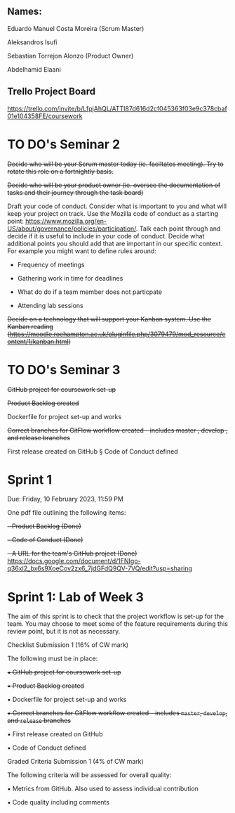 ## Names:

Eduardo Manuel Costa Moreira (Scrum Master)

Aleksandros Isufi

Sebastian Torrejon Alonzo (Product Owner)

Abdelhamid Elaani


## Trello Project Board

https://trello.com/invite/b/LfpjAhQL/ATTI87d616d2cf045363f03e9c378cbaf01e104358FE/coursework


# TO DO's Seminar 2

~~Decide who will be your Scrum master today (ie. faciltates meeting). Try to rotate this role on a fortnightly basis.~~

~~Decide who will be your product owner (ie. oversee the documentation of tasks and their journey through the task board)~~

Draft your code of conduct. Consider what is important to you and what will keep your project on track. Use the Mozilla code of conduct as a starting point: https://www.mozilla.org/en-US/about/governance/policies/participation/. Talk each point through and decide if it is useful to include in your code of conduct. Decide what additional points you should add that are important in our specific context. For example you might want to define rules around:

- Frequency of meetings

- Gathering work in time for deadlines

- What do do if a team member does not particpate

- Attending lab sessions

~~Decide on a technology that will support your Kanban system. Use the Kanban reading (https://moodle.roehampton.ac.uk/pluginfile.php/3079479/mod_resource/content/1/kanban.html)~~


# TO DO's Seminar 3

~~GitHub project for coursework set-up~~

~~Product Backlog created~~

Dockerfile for project set-up and works

~~Correct branches for GitFlow workflow created - includes master , develop , and release branches~~

First release created on GitHub § Code of Conduct defined


# Sprint 1

Due: Friday, 10 February 2023, 11:59 PM

One pdf file outlining the following items:

~~- Product Backlog (Done)~~

~~- Code of Conduct (Done)~~

~~- A URL for the team's GitHub project (Done)~~
https://docs.google.com/document/d/1FNIgo-q36xI2_bx6s9XoeCov2zx6_7jdGFdQ9QV-7VQ/edit?usp=sharing


# Sprint 1: Lab of Week 3

The aim of this sprint is to check that the project workflow is set-up for the team. You may
choose to meet some of the feature requirements during this review point, but it is not as
necessary.

Checklist Submission 1 (16% of CW mark)

The following must be in place:

~~▪ GitHub project for coursework set-up~~

~~▪ Product Backlog created~~

▪ Dockerfile for project set-up and works

~~▪ Correct branches for GitFlow workflow created - includes `master`, `develop`, and `release` branches~~

▪ First release created on GitHub

▪ Code of Conduct defined

Graded Criteria Submission 1 (4% of CW mark)

The following criteria will be assessed for overall quality:

▪ Metrics from GitHub. Also used to assess individual contribution

▪ Code quality including comments
